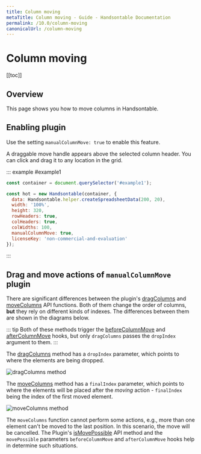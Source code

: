 ```yaml
---
title: Column moving
metaTitle: Column moving - Guide - Handsontable Documentation
permalink: /10.0/column-moving
canonicalUrl: /column-moving
---
```


# Column moving

[[toc]]

## Overview
This page shows you how to move columns in Handsontable.

## Enabling plugin

Use the setting `manualColumnMove: true` to enable this feature.

A draggable move handle appears above the selected column header. You can click and drag it to any location in the grid.

::: example #example1
```js
const container = document.querySelector('#example1');

const hot = new Handsontable(container, {
  data: Handsontable.helper.createSpreadsheetData(200, 20),
  width: '100%',
  height: 320,
  rowHeaders: true,
  colHeaders: true,
  colWidths: 100,
  manualColumnMove: true,
  licenseKey: 'non-commercial-and-evaluation'
});
```
:::

## Drag and move actions of `manualColumnMove` plugin

There are significant differences between the plugin's [dragColumns](@/api/manualColumnMove.md#dragcolumns) and [moveColumns](@/api/manualColumnMove.md#movecolumns) API functions. Both of them change the order of columns, **but** they rely on different kinds of indexes. The differences between them are shown in the diagrams below.

::: tip
Both of these methods trigger the [beforeColumnMove](@/api/pluginHooks.md#beforecolumnmove) and [afterColumnMove](@/api/pluginHooks.md#aftercolumnmove) hooks, but only `dragColumns` passes the `dropIndex` argument to them.
:::

The [dragColumns](@/api/manualColumnMove.md#dragcolumns) method has a `dropIndex` parameter, which points to where the elements are being dropped.

![dragColumns method](/docs/10.0/img/drag_action.svg)


The [moveColumns](@/api/manualColumnMove.md#movecolumns) method has a `finalIndex` parameter, which points to where the elements will be placed after the _moving_ action - `finalIndex` being the index of the first moved element.

![moveColumns method](/docs/10.0/img/move_action.svg)

The `moveColumns` function cannot perform some actions, e.g., more than one element can't be moved to the last position. In this scenario, the move will be cancelled. The Plugin's [isMovePossible](@/api/manualColumnMove.md#ismovepossible) API method and the `movePossible` parameters `beforeColumnMove` and `afterColumnMove` hooks help in determine such situations.
